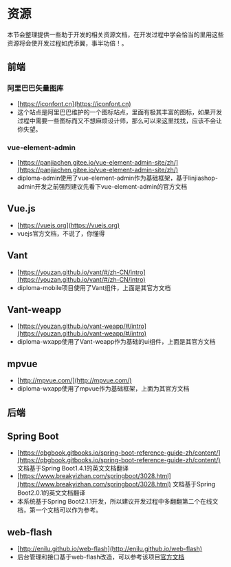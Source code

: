 # 资源
本节会整理提供一些助于开发的相关资源文档，在开发过程中学会恰当的里用这些资源将会使开发过程如虎添翼，事半功倍！。


## 前端

### 阿里巴巴矢量图库
- [https://iconfont.cn](https://iconfont.cn)
- 这个站点是阿里巴巴维护的一个图标站点，里面有极其丰富的图标，如果开发过程中需要一些图标而又不想麻烦设计师，那么可以来这里找找，应该不会让你失望。

### vue-element-admin
- [https://panjiachen.gitee.io/vue-element-admin-site/zh/](https://panjiachen.gitee.io/vue-element-admin-site/zh/)
- diploma-admin使用了vue-element-admin作为基础框架，基于linjiashop-admin开发之前强烈建议先看下vue-element-admin的官方文档


## Vue.js
- [https://vuejs.org](https://vuejs.org)
- vuejs官方文档，不说了，你懂得

## Vant
- [https://youzan.github.io/vant/#/zh-CN/intro](https://youzan.github.io/vant/#/zh-CN/intro)
- diploma-mobile项目使用了Vant组件，上面是其官方文档

## Vant-weapp
- [https://youzan.github.io/vant-weapp/#/intro](https://youzan.github.io/vant-weapp/#/intro)
- diploma-wxapp使用了Vant-weapp作为基础的ui组件，上面是其官方文档

## mpvue
- [http://mpvue.com/](http://mpvue.com/)
- diploma-wxapp使用了mpvue作为基础框架，上面为其官方文档

## 后端
## Spring Boot
- [https://qbgbook.gitbooks.io/spring-boot-reference-guide-zh/content/](https://qbgbook.gitbooks.io/spring-boot-reference-guide-zh/content/) 文档基于Spring Boot1.4.1的英文文档翻译
- [https://www.breakyizhan.com/springboot/3028.html](https://www.breakyizhan.com/springboot/3028.html) 文档基于Spring Boot2.0.1的英文文档翻译
- 本系统基于Spring Boot2.1.1开发，所以建议开发过程中多翻翻第二个在线文档，第一个文档可以作为参考。

## web-flash
- [http://enilu.github.io/web-flash](http://enilu.github.io/web-flash)
- 后台管理和接口基于web-flash改造，可以参考该项目[官方文档](http://enilu.gitee.io/web-flash)
